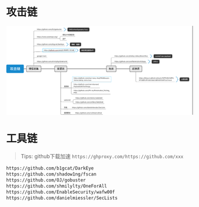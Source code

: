 # 攻击链

![image-20210625170727040](hack.assets/image-20210625170727040.png)

# 工具链

> Tips:  github下载加速  `https://ghproxy.com/https://github.com/xxx`

```
https://github.com/b1gcat/DarkEye
https://github.com/shadow1ng/fscan
https://github.com/OJ/gobuster
https://github.com/shmilylty/OneForAll
https://github.com/EnableSecurity/wafw00f
https://github.com/danielmiessler/SecLists
```

